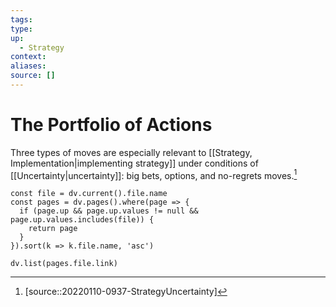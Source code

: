 ```yaml
---
tags:
type:
up:
  - Strategy
context:
aliases:
source: []
---
```


# The Portfolio of Actions

Three types of moves are especially relevant to [[Strategy, Implementation|implementing strategy]] under conditions of [[Uncertainty|uncertainty]]: big bets, options, and no-regrets moves.[^1]

```dataviewjs
const file = dv.current().file.name
const pages = dv.pages().where(page => {
  if (page.up && page.up.values != null && page.up.values.includes(file)) {
    return page
  }
}).sort(k => k.file.name, 'asc')

dv.list(pages.file.link)
```

[^1]: [source::20220110-0937-StrategyUncertainty]
